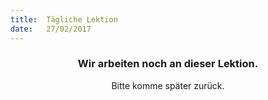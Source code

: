 ```yaml
---
title:  Tägliche Lektion
date:   27/02/2017
---
```


### <center>Wir arbeiten noch an dieser Lektion.</center>
<center>Bitte komme später zurück.</center>